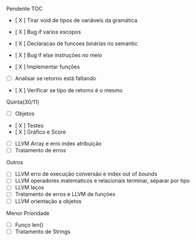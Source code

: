 Pendente TOC

- [ X ] Tirar void de tipos de variáveis da gramática

- [ X ] Bug if varios escopos
- [ X ] Declaracao de funcoes binárias no semantic
- [ X ] Bug if else instruções no meio

- [ X ] Implementar funções
- [   ] Analisar se retorno está faltando
- [ X ] Verificar se tipo de retorno é o mesmo

Quinta(30/11)
- [   ] Objetos
- [ X ] Testes
- [ X ] Gráfico e Score
- [   ] LLVM Array e erro index atribuição
- [   ] Tratamento de erros

Outros
- [   ] LLVM erro de execução conversão e index out of bounds
- [   ] LLVM operadores matematicos e relacionais terminar, separar por tipo
- [   ] LLVM laços
- [   ] Tratamento de erros e LLVM de funções
- [   ] LLVM orientação a objetos

Menor Prioridade
- [   ] Funço len()
- [   ] Tratamento de Strings
